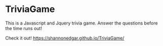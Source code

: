 # TriviaGame
This is a Javascript and Jquery trivia game. Answer the questions before the time runs out!

Check it out! https://shannonedgar.github.io/TriviaGame/

